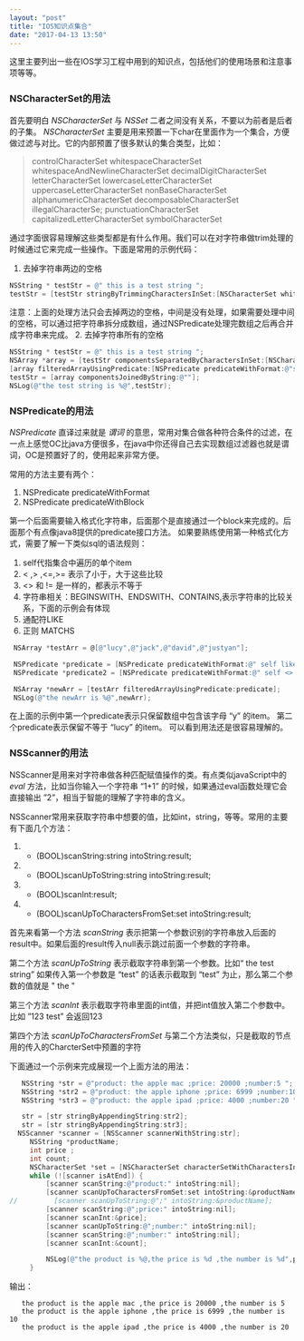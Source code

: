 ```yaml
---
layout: "post"
title: "IOS知识点集合"
date: "2017-04-13 13:50"
---
```

这里主要列出一些在IOS学习工程中用到的知识点，包括他们的使用场景和注意事项等等。
### NSCharacterSet的用法
  首先要明白 *NSCharacterSet* 与 *NSSet* 二者之间没有关系，不要以为前者是后者的子集。
  *NSCharacterSet* 主要是用来预置一下char在里面作为一个集合，方便做过滤与对比。它的内部预置了很多默认的集合类型，比如：

  >controlCharacterSet
  >whitespaceCharacterSet
  >whitespaceAndNewlineCharacterSet
  >decimalDigitCharacterSet
  >letterCharacterSet
  >lowercaseLetterCharacterSet
  >uppercaseLetterCharacterSet
  >nonBaseCharacterSet
  >alphanumericCharacterSet
  >decomposableCharacterSet
  >illegalCharacterSe;
  >punctuationCharacterSet
  >capitalizedLetterCharacterSet
  >symbolCharacterSet

  通过字面很容易理解这些类型都是有什么作用。我们可以在对字符串做trim处理的时候通过它来完成一些操作。下面是常用的示例代码：
  1. 去掉字符串两边的空格
  ```Objective-c
  NSString * testStr = @" this is a test string ";
  testStr = [testStr stringByTrimmingCharactersInSet:[NSCharacterSet whitespaceCharacterSet]];
  ```
  注意：上面的处理方法只会去掉两边的空格，中间是没有处理，如果需要处理中间的空格，可以通过把字符串拆分成数组，通过NSPredicate处理完数组之后再合并成字符串来完成。
  2. 去掉字符串所有的空格
  ```Objective-c
  NSString * testStr = @" this is a test string ";
  NSArray *array = [testStr componentsSeparatedByCharactersInSet:[NSCharacterSet whitespaceCharacterSet]];
  [array filteredArrayUsingPredicate:[NSPredicate predicateWithFormat:@"self <> ''"]];
  testStr = [array componentsJoinedByString:@""];
  NSLog(@"the test string is %@",testStr);
  ```


### NSPredicate的用法  

  *NSPredicate* 直译过来就是 *谓词* 的意思，常用对集合做各种符合条件的过滤，在一点上感觉OC比java方便很多，在java中你还得自己去实现数组过滤器也就是谓词，OC是预置好了的，使用起来非常方便。

  常用的方法主要有两个：
  1. NSPredicate predicateWithFormat
  2. NSPredicate predicateWithBlock

  第一个后面需要输入格式化字符串，后面那个是直接通过一个block来完成的。后面那个有点像java8提供的predicate接口方法。
  如果要熟练使用第一种格式化方式，需要了解一下类似sql的语法规则：
  1. self代指集合中遍历的单个item
  2. < ,> ,<=,>= 表示了小于，大于这些比较
  3. <> 和 != 是一样的，都表示不等于
  4. 字符串相关：BEGINSWITH、ENDSWITH、CONTAINS,表示字符串的比较关系，下面的示例会有体现
  5. 通配符LIKE
  6. 正则 MATCHS

  ```Objective-c
   NSArray *testArr = @[@"lucy",@"jack",@"david",@"justyan"];

   NSPredicate *predicate = [NSPredicate predicateWithFormat:@" self like %@",@"*y*"];
   NSPredicate *predicate2 = [NSPredicate predicateWithFormat:@" self <> %@",@"lucy"];

   NSArray *newArr = [testArr filteredArrayUsingPredicate:predicate];
   NSLog(@"the newArr is %@",newArr);
  ```
  在上面的示例中第一个predicate表示只保留数组中包含该字母 “y” 的item。
  第二个predicate表示保留不等于 “lucy” 的item。
  可以看到用法还是很容易理解的。

### NSScanner的用法
  NSScanner是用来对字符串做各种匹配赋值操作的类。有点类似javaScript中的 *eval* 方法，比如当你输入一个字符串 “1+1” 的时候，如果通过eval函数处理它会直接输出 ”2”，相当于智能的理解了字符串的含义。

  NSScanner常用来获取字符串中想要的值，比如int，string，等等。常用的主要有下面几个方法：
  1. - (BOOL)scanString:string intoString:result;
  2. - (BOOL)scanUpToString:string intoString:result;
  3. - (BOOL)scanInt:result;
  4. - (BOOL)scanUpToCharactersFromSet:set intoString:result;

  首先来看第一个方法 *scanString* 表示把第一个参数识别的字符串放入后面的result中。如果后面的result传入null表示跳过前面一个参数的字符串。

  第二个方法 *scanUpToString* 表示截取字符串到第一个参数。比如“ the test string” 如果传入第一个参数是 “test” 的话表示截取到 “test” 为止，那么第二个参数的值就是 " the "

  第三个方法 *scanInt* 表示截取字符串里面的int值，并把int值放入第二个参数中。比如 ”123 test” 会返回123

  第四个方法 *scanUpToCharactersFromSet* 与第二个方法类似，只是截取的节点用的传入的CharcterSet中预置的字符

  下面通过一个示例来完成展现一个上面方法的用法：
  ```Objective-c
     NSString *str = @"product: the apple mac ;price: 20000 ;number:5 ";
     NSString *str2 = @"product: the apple iphone ;price: 6999 ;number:10 ";
     NSString *str3 = @"product: the apple ipad ;price: 4000 ;number:20 ";

     str = [str stringByAppendingString:str2];
     str = [str stringByAppendingString:str3];
    NSScanner *scanner = [NSScanner scannerWithString:str];
       NSString *productName;
       int price ;
       int count;
       NSCharacterSet *set = [NSCharacterSet characterSetWithCharactersInString:@";"];
       while (![scanner isAtEnd]) {
           [scanner scanString:@"product:" intoString:nil];
           [scanner scanUpToCharactersFromSet:set intoString:&productName];
//         [scanner scanUpToString:@";" intoString:&productName];
           [scanner scanString:@";price:" intoString:nil];
           [scanner scanInt:&price];
           [scanner scanUpToString:@";number:" intoString:nil];
           [scanner scanString:@";number:" intoString:nil];
           [scanner scanInt:&count];

           NSLog(@"the product is %@,the price is %d ,the number is %d",productName,price,count);
       }
  ```
  输出：
  ```
     the product is the apple mac ,the price is 20000 ,the number is 5
     the product is the apple iphone ,the price is 6999 ,the number is 10
     the product is the apple ipad ,the price is 4000 ,the number is 20
  ```
